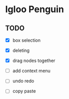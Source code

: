 # Igloo Penguin

## TODO
- [x] box selection
- [x] deleting
- [x] drag nodes together
- [ ] add context menu
- [ ] undo redo
- [ ] copy paste


